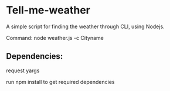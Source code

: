 # Tell-me-weather
A simple script for finding the weather through CLI, using Nodejs.

Command: node weather.js -c Cityname

## Dependencies:
  request
  yargs
  
  run npm install to get required dependencies
